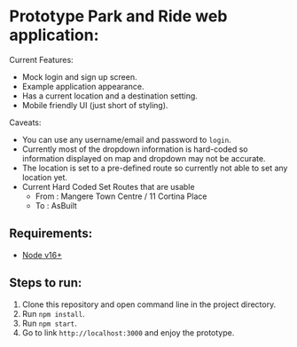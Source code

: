 # Prototype Park and Ride web application:

Current Features:
* Mock login and sign up screen.
* Example application appearance.
* Has a current location and a destination setting.
* Mobile friendly UI (just short of styling).

Caveats:
* You can use any username/email and password to `login`.
* Currently most of the dropdown information is hard-coded so information displayed on map and dropdown may not be accurate.
* The location is set to a pre-defined route so currently not able to set any location yet.
* Current Hard Coded Set Routes that are usable
  * From : Mangere Town Centre / 11 Cortina Place
  * To : AsBuilt

## Requirements:
* [Node v16+](https://nodejs.org/en/download/)

## Steps to run:
1. Clone this repository and open command line in the project directory.
2. Run `npm install`.
3. Run `npm start`.
4. Go to link `http://localhost:3000` and enjoy the prototype.

